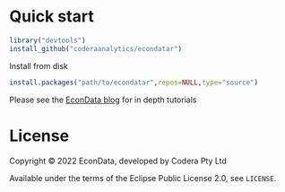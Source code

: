 # Quick start

```r
library("devtools")
install_github("coderaanalytics/econdatar")
```

Install from disk

```r
install.packages("path/to/econdatar",repos=NULL,type="source")
```

Please see the [EconData blog](https://randomsample.co.za) for in depth tutorials

# License

Copyright © 2022 EconData, developed by Codera Pty Ltd

Available under the terms of the Eclipse Public License 2.0, see `LICENSE`.
